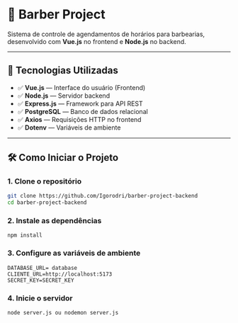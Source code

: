 # 💈 Barber Project

Sistema de controle de agendamentos de horários para barbearias, desenvolvido com **Vue.js** no frontend e **Node.js** no backend.

---

## 🚀 Tecnologias Utilizadas

- ✅ **Vue.js** — Interface do usuário (Frontend)
- ✅ **Node.js** — Servidor backend
- ✅ **Express.js** — Framework para API REST
- ✅ **PostgreSQL** — Banco de dados relacional
- ✅ **Axios** — Requisições HTTP no frontend
- ✅ **Dotenv** — Variáveis de ambiente

---

## 🛠️ Como Iniciar o Projeto

### 1. Clone o repositório

```bash
git clone https://github.com/Igorodri/barber-project-backend
cd barber-project-backend
```

### 2. Instale as dependências

```node
npm install
```

### 3. Configure as variáveis de ambiente

```node
DATABASE_URL= database
CLIENTE_URL=http://localhost:5173
SECRET_KEY=SECRET_KEY
```

### 4. Inicie o servidor

```node
node server.js ou nodemon server.js
```

